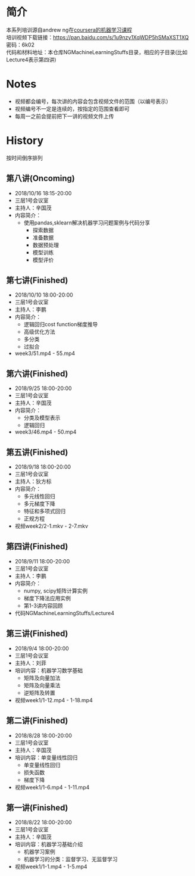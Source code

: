 # 简介
本系列培训源自andrew ng在[coursera的机器学习课程](https://www.coursera.org/learn/machine-learning)  
培训视频下载链接：https://pan.baidu.com/s/1u9nzy1XqWDP5hSMaXST1XQ 密码：6k02  
代码和材料地址：本仓库NGMachineLearningStuffs目录，相应的子目录(比如Lecture4表示第四讲)
# Notes
- 视频都会编号，每次讲的内容会包含视频文件的范围（以编号表示）
- 视频编号不一定是连续的，按指定的范围查看即可
- 每周一之前会提前把下一讲的视频文件上传
# History
按时间倒序排列
## 第八讲(Oncoming)
- 2018/10/16 18:15-20:00
- 三层1号会议室
- 主持人：辛国茂
- 内容简介：
  - 使用pandas,sklearn解决机器学习问题案例与代码分享
    - 探索数据
    - 准备数据
    - 数据预处理
    - 模型训练
    - 模型评价
## 第七讲(Finished)
- 2018/10/10 18:00-20:00
- 三层1号会议室
- 主持人：李鹏
- 内容简介：
  - 逻辑回归cost function梯度推导
  - 高级优化方法
  - 多分类
  - 过拟合
- week3/51.mp4 - 55.mp4
## 第六讲(Finished)
- 2018/9/25 18:00-20:00
- 三层1号会议室
- 主持人：辛国茂
- 内容简介：
  - 分类及模型表示
  - 逻辑回归
- week3/46.mp4 - 50.mp4
## 第五讲(Finished)
- 2018/9/18 18:00-20:00
- 三层1号会议室
- 主持人：狄方标
- 内容简介：
  - 多元线性回归
  - 多元梯度下降
  - 特征和多项式回归
  - 正规方程
- 视频week2/2-1.mkv - 2-7.mkv
## 第四讲(Finished)
- 2018/9/11 18:00-20:00
- 三层1号会议室
- 主持人：李鹏
- 内容简介：
  - numpy, scipy矩阵计算实例
  - 梯度下降法应用实例
  - 第1-3讲内容回顾
- 代码NGMachineLearningStuffs/Lecture4  
## 第三讲(Finished)
- 2018/9/4 18:00-20:00
- 三层1号会议室
- 主持人：刘菲
- 培训内容：机器学习数学基础
  - 矩阵及向量加法
  - 矩阵及向量乘法
  - 逆矩阵及转置
- 视频week1/1-12.mp4 - 1-18.mp4
## 第二讲(Finished)
- 2018/8/28 18:00-20:00
- 三层1号会议室
- 主持人：辛国茂
- 培训内容：单变量线性回归
  - 单变量线性回归
  - 损失函数
  - 梯度下降
- 视频week1/1-6.mp4 - 1-11.mp4
## 第一讲(Finished)
- 2018/8/22 18:00-20:00
- 三层1号会议室
- 主持人：辛国茂
- 培训内容：机器学习基础介绍
  - 机器学习案例
  - 机器学习的分类：监督学习、无监督学习
- 视频week1/1-1.mp4 - 1-5.mp4
